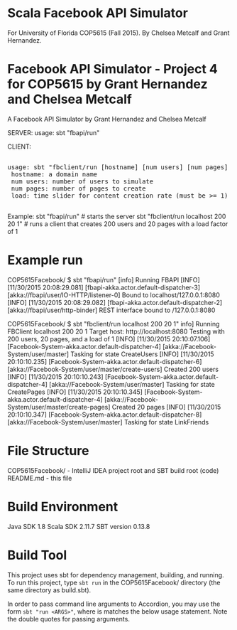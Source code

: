 # Scala Facebook API Simulator
For University of Florida COP5615 (Fall 2015).
By Chelsea Metcalf and Grant Hernandez.

Facebook API Simulator - Project 4 for COP5615 by Grant Hernandez and Chelsea Metcalf
===============================================================
A Facebook API Simulator
   by Grant Hernandez and Chelsea Metcalf

SERVER:
usage: sbt "fbapi/run"

CLIENT:
<pre> 
usage: sbt "fbclient/run [hostname] [num users] [num pages] [load]" 
 hostname: a domain name
 num users: number of users to simulate
 num pages: number of pages to create
 load: time slider for content creation rate (must be >= 1)
 </pre>

Example:
  sbt "fbapi/run" # starts the server
  sbt "fbclient/run localhost 200 20 1" # runs a client that creates 200 users and 20 pages with a load factor of 1

Example run
===========
COP5615Facebook/ $ sbt "fbapi/run"
[info] Running FBAPI 
[INFO] [11/30/2015 20:08:29.081] [fbapi-akka.actor.default-dispatcher-3] [akka://fbapi/user/IO-HTTP/listener-0] Bound to localhost/127.0.0.1:8080
[INFO] [11/30/2015 20:08:29.082] [fbapi-akka.actor.default-dispatcher-2] [akka://fbapi/user/http-binder] REST interface bound to /127.0.0.1:8080

COP5615Facebook/ $ sbt "fbclient/run localhost 200 20 1"
info] Running FBClient localhost 200 20 1
Target host: http://localhost:8080
Testing with 200 users, 20 pages, and a load of 1
[INFO] [11/30/2015 20:10:07.106] [Facebook-System-akka.actor.default-dispatcher-4] [akka://Facebook-System/user/master] Tasking for state CreateUsers
[INFO] [11/30/2015 20:10:10.235] [Facebook-System-akka.actor.default-dispatcher-6] [akka://Facebook-System/user/master/create-users] Created 200 users
[INFO] [11/30/2015 20:10:10.243] [Facebook-System-akka.actor.default-dispatcher-4] [akka://Facebook-System/user/master] Tasking for state CreatePages
[INFO] [11/30/2015 20:10:10.345] [Facebook-System-akka.actor.default-dispatcher-4] [akka://Facebook-System/user/master/create-pages] Created 20 pages
[INFO] [11/30/2015 20:10:10.347] [Facebook-System-akka.actor.default-dispatcher-8] [akka://Facebook-System/user/master] Tasking for state LinkFriends


File Structure
==============
COP5615Facebook/ - IntelliJ IDEA project root and SBT build root (code)
README.md - this file

Build Environment
=================
Java SDK 1.8
Scala SDK 2.11.7
SBT version 0.13.8

Build Tool
==========
This project uses sbt for dependency management, building, and running. To run
this project, type `sbt run` in the COP5615Facebook/ directory (the same directory
as build.sbt).

In order to pass command line arguments to Accordion, you may use the form `sbt
"run <ARGS>"`, where <ARGS> is matches the below usage statement.
Note the double quotes for passing arguments.

